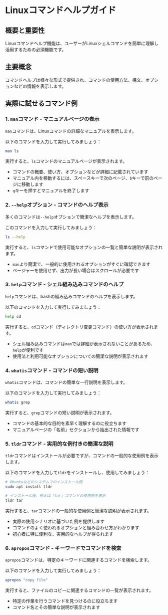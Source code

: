 # Linuxコマンドヘルプガイド

## 概要と重要性
Linuxコマンドヘルプ機能は、ユーザーがLinuxシェルコマンドを簡単に理解し活用するための必須機能です。

## 主要概念
コマンドヘルプは様々な形式で提供され、コマンドの使用方法、構文、オプションなどの情報を表示します。

## 実際に試せるコマンド例

### 1. `man`コマンド - マニュアルページの表示

`man`コマンドは、Linuxコマンドの詳細なマニュアルを表示します。

以下のコマンドを入力して実行してみましょう：

```bash
man ls
```

実行すると、`ls`コマンドのマニュアルページが表示されます。
- コマンドの概要、使い方、オプションなどが詳細に記載されています
- マニュアル内を移動するには、スペースキーで次のページ、`b`キーで前のページに移動します
- `q`キーを押すとマニュアルを終了します

### 2. `--help`オプション - コマンドのヘルプ表示

多くのコマンドは`--help`オプションで簡潔なヘルプを表示します。

このコマンドを入力して実行してみましょう：

```bash
ls --help
```

実行すると、`ls`コマンドで使用可能なオプションの一覧と簡単な説明が表示されます。
- `man`より簡潔で、一般的に使用されるオプションがすぐに確認できます
- ページャーを使用せず、出力が長い場合はスクロールが必要です

### 3. `help`コマンド - シェル組み込みコマンドのヘルプ

`help`コマンドは、bashの組み込みコマンドのヘルプを表示します。

以下のコマンドを入力して実行してみましょう：

```bash
help cd
```

実行すると、`cd`コマンド（ディレクトリ変更コマンド）の使い方が表示されます。
- シェル組み込みコマンドは`man`では詳細が表示されないことがあるため、`help`が便利です
- 使用法と利用可能なオプションについての簡潔な説明が表示されます

### 4. `whatis`コマンド - コマンドの短い説明

`whatis`コマンドは、コマンドの簡単な一行説明を表示します。

以下のコマンドを入力して実行してみましょう：

```bash
whatis grep
```

実行すると、`grep`コマンドの短い説明が表示されます。
- コマンドの基本的な目的を素早く理解するのに役立ちます
- マニュアルページの「名前」セクションから抽出された情報です

### 5. `tldr`コマンド - 実用的な例付きの簡潔な説明

`tldr`コマンドはインストールが必要ですが、コマンドの一般的な使用例を表示します。

以下のコマンドを入力して`tldr`をインストールし、使用してみましょう：

```bash
# Ubuntuなどのシステムでのインストール例
sudo apt install tldr

# インストール後、例えば「tar」コマンドの使用例を表示
tldr tar
```

実行すると、`tar`コマンドの一般的な使用例と簡潔な説明が表示されます。
- 実際の使用シナリオに基づいた例を提供します
- コマンドのよく使われるオプションと組み合わせ方がわかります
- 初心者に特に便利な、実用的なヘルプが得られます

### 6. `apropos`コマンド - キーワードでコマンドを検索

`apropos`コマンドは、特定のキーワードに関連するコマンドを検索します。

以下のコマンドを入力して実行してみましょう：

```bash
apropos "copy file"
```

実行すると、ファイルのコピーに関連するコマンドの一覧が表示されます。
- 特定の作業を行うコマンドを見つけるのに役立ちます
- コマンド名とその簡単な説明が表示されます
